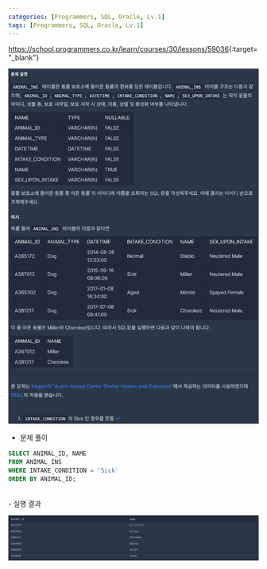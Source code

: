 ```yaml
---
categories: [Programmers, SQL, Oracle, Lv.1]
tags: [Programmers, SQL, Oracle, Lv.1] 
---
```


<https://school.programmers.co.kr/learn/courses/30/lessons/59036>{:target="_blank"}

![문제](/assets/img/programmers/sql/oracle/%EC%95%84%ED%94%88_%EB%8F%99%EB%AC%BC_%EC%B0%BE%EA%B8%B0(1).png)

- 문제 풀이

```sql
SELECT ANIMAL_ID, NAME
FROM ANIMAL_INS
WHERE INTAKE_CONDITION = 'Sick'
ORDER BY ANIMAL_ID;
```

<br>
- 실행 결과

![실행 결과](/assets/img/programmers/sql/oracle/%EC%95%84%ED%94%88_%EB%8F%99%EB%AC%BC_%EC%B0%BE%EA%B8%B0(2).png)